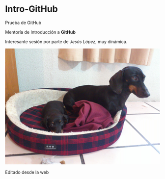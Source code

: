 # Intro-GitHub
 Prueba de GitHub

 Mentoría de Introducción a **GitHub**

 Interesante sesión por parte de *Jesús López*, muy dinámica.

![dogs](img/DSC_1910.JPG)

Editado desde la web